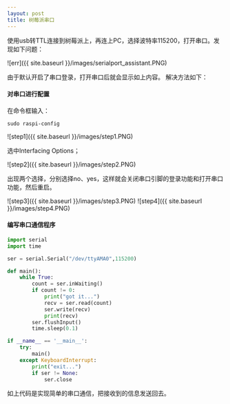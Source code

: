 ```yaml
---
layout: post
title: 树莓派串口
---
```


使用usb转TTL连接到树莓派上，再连上PC，选择波特率115200，打开串口。发现如下问题：

![err]({{ site.baseurl }}/images/serialport_assistant.PNG)

由于默认开启了串口登录，打开串口后就会显示如上内容。
解决方法如下：

#### 对串口进行配置

在命令框输入：  

	sudo raspi-config

![step1]({{ site.baseurl }}/images/step1.PNG)

选中Interfacing Options；

![step2]({{ site.baseurl }}/images/step2.PNG)

出现两个选择，分别选择no、yes，这样就会关闭串口引脚的登录功能和打开串口功能，然后重启。

![step3]({{ site.baseurl }}/images/step3.PNG)
![step4]({{ site.baseurl }}/images/step4.PNG)

#### 编写串口通信程序

```python
import serial
import time

ser = serial.Serial("/dev/ttyAMA0",115200)

def main():
    while True:
        count = ser.inWaiting()
        if count != 0:
            print("got it...")
            recv = ser.read(count)
            ser.write(recv)
            print(recv)
        ser.flushInput()
        time.sleep(0.1)

if __name__ == '__main__':
    try:
        main()
    except KeyboardInterrupt:
        print("exit...")
        if ser != None:
            ser.close
```

如上代码是实现简单的串口通信，把接收到的信息发送回去。





